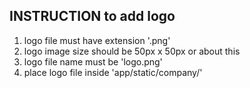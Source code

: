## INSTRUCTION to add logo

1. logo file must have extension '.png'
2. logo image size should be 50px x 50px or about this
3. logo file name must be 'logo.png'
4. place logo file inside 'app/static/company/'
